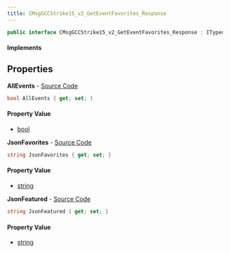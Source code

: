 ```yaml
---
title: CMsgGCCStrike15_v2_GetEventFavorites_Response
---
```


```csharp
public interface CMsgGCCStrike15_v2_GetEventFavorites_Response : ITypedProtobuf<CMsgGCCStrike15_v2_GetEventFavorites_Response>, INativeHandle
```

#### Implements

## Properties

**AllEvents** - [Source Code](https://github.com/swiftly-solution/swiftlys2/blob/main/managed/src/SwiftlyS2.Generated/Protobufs/Interfaces/CMsgGCCStrike15_v2_GetEventFavorites_Response.cs#L13)

```csharp
bool AllEvents { get; set; }
```

#### Property Value

- [bool](https://learn.microsoft.com/dotnet/api/system.boolean)

**JsonFavorites** - [Source Code](https://github.com/swiftly-solution/swiftlys2/blob/main/managed/src/SwiftlyS2.Generated/Protobufs/Interfaces/CMsgGCCStrike15_v2_GetEventFavorites_Response.cs#L16)

```csharp
string JsonFavorites { get; set; }
```

#### Property Value

- [string](https://learn.microsoft.com/dotnet/api/system.string)

**JsonFeatured** - [Source Code](https://github.com/swiftly-solution/swiftlys2/blob/main/managed/src/SwiftlyS2.Generated/Protobufs/Interfaces/CMsgGCCStrike15_v2_GetEventFavorites_Response.cs#L19)

```csharp
string JsonFeatured { get; set; }
```

#### Property Value

- [string](https://learn.microsoft.com/dotnet/api/system.string)

